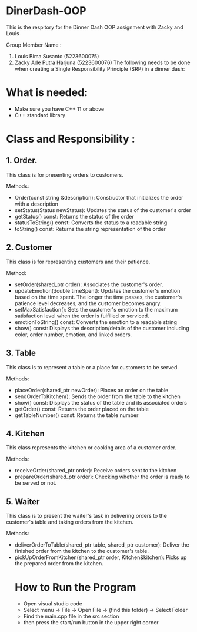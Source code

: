 # DinerDash-OOP

This is the respitory for the Dinner Dash OOP assignment with Zacky and Louis

Group Member Name :
1. Louis Bima Susanto (5223600075)
2. Zacky Ade Putra Harjuna (5223600076)
The following needs to be done when creating a Single Responsibility Principle (SRP) in a dinner dash:
# What is needed: 
  - Make sure you have C++ 11 or above
  - C++ standard library
# Class and Responsibility :
## 1. Order.
This class is for presenting orders to customers.

Methods:
* Order(const string &description): Constructor that initializes the order with a description
* setStatus(Status newStatus): Updates the status of the customer's order
* getStatus() const: Returns the status of the order
* statusToString() const: Converts the status to a readable string
* toString() const: Returns the string representation of the order
  
## 2. Customer
This class is for representing customers and their patience.

Method:
* setOrder(shared_ptr<Order> order): Associates the customer's order.
* updateEmotion(double timeSpent): Updates the customer's emotion based on the time spent. The longer the time passes, the customer's patience level decreases, and the customer becomes angry.
* setMaxSatisfaction(): Sets the customer's emotion to the maximum satisfaction level when the order is fulfilled or serviced.
* emotionToString() const: Converts the emotion to a readable string
* show() const: Displays the description/details of the customer including color, order number, emotion, and linked orders.

## 3. Table 
This class is to represent a table or a place for customers to be served.

Methods:
* placeOrder(shared_ptr<Order> newOrder): Places an order on the table
* sendOrderToKitchen(): Sends the order from the table to the kitchen
* show() const: Displays the status of the table and its associated orders
* getOrder() const: Returns the order placed on the table
* getTableNumber() const: Returns the table number

## 4. Kitchen
This class represents the kitchen or cooking area of a customer order.

Methods:
* receiveOrder(shared_ptr<Order> order): Receive orders sent to the kitchen
* prepareOrder(shared_ptr<Order> order): Checking whether the order is ready to be served or not.

## 5. Waiter
This class is to present the waiter's task in delivering orders to the customer's table and taking orders from the kitchen.

Methods:
* deliverOrderToTable(shared_ptr<Table> table, shared_ptr<Customer> customer): Deliver the finished order from the kitchen to the customer's table.
* pickUpOrderFromKitchen(shared_ptr<Order> order, Kitchen&kitchen): Picks up the prepared order from the kitchen.

# How to Run the Program
* Open visual studio code
* Select menu -> File -> Open File -> (find this folder) -> Select Folder
* Find the main.cpp file in the src section
* then press the start/run button in the upper right corner

